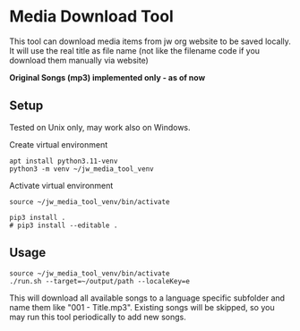 # Media Download Tool

This tool can download media items from jw org website to be saved locally.
It will use the real title as file name (not like the filename code if you download
them manually via website)

**Original Songs (mp3) implemented only - as of now**

## Setup

Tested on Unix only, may work also on Windows.

Create virtual environment

```
apt install python3.11-venv
python3 -m venv ~/jw_media_tool_venv
```

Activate virtual environment

```
source ~/jw_media_tool_venv/bin/activate

pip3 install .
# pip3 install --editable .
```


## Usage

```
source ~/jw_media_tool_venv/bin/activate
./run.sh --target=~/output/path --localeKey=e
```

This will download all available songs to a language specific subfolder and name them like "001 - Title.mp3".
Existing songs will be skipped, so you may run this tool periodically to add new songs.
